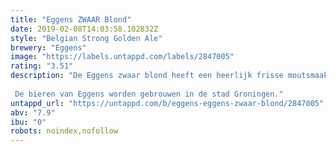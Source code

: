 ```yaml
---
title: "Eggens ZWAAR Blond"
date: 2019-02-08T14:03:58.102832Z
style: "Belgian Strong Golden Ale"
brewery: "Eggens"
image: "https://labels.untappd.com/labels/2847005"
rating: "3.51"
description: "De Eggens zwaar blond heeft een heerlijk frisse moutsmaak, een klein bittertje en verschillende fruittonen door de vier verschillende hopsoorten die we gebruikt hebben. Drinktemperatuur 8 graden Celcius.  De bieren van Eggens worden gebrouwen in de stad Groningen."
untappd_url: "https://untappd.com/b/eggens-eggens-zwaar-blond/2847005"
abv: "7.9"
ibu: "0"
robots: noindex,nofollow
---
```


